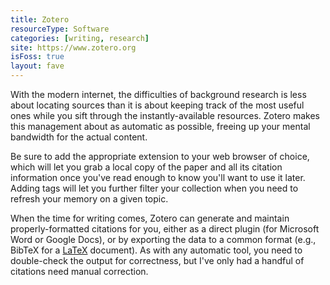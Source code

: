 ```yaml
---
title: Zotero
resourceType: Software
categories: [writing, research]
site: https://www.zotero.org
isFoss: true
layout: fave
---
```


With the modern internet, the difficulties of background research is less about locating sources than it is about keeping track of the most useful ones while you sift through the instantly-available resources. Zotero makes this management about as automatic as possible, freeing up your mental bandwidth for the actual content.

Be sure to add the appropriate extension to your web browser of choice, which will let you grab a local copy of the paper and all its citation information once you've read enough to know you'll want to use it later. Adding tags will let you further filter your collection when you need to refresh your memory on a given topic.

When the time for writing comes, Zotero can generate and maintain properly-formatted citations for you, either as a direct plugin (for Microsoft Word or Google Docs), or by exporting the data to a common format (e.g., BibTeX for a [LaTeX](/faves/latex.html) document). As with any automatic tool, you need to double-check the output for correctness, but I've only had a handful of citations need manual correction.